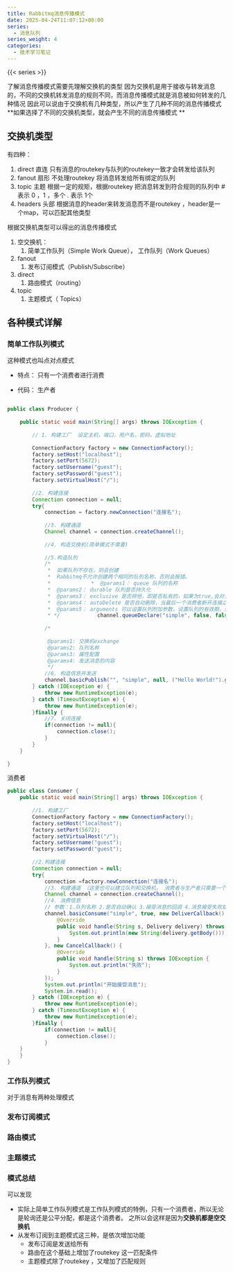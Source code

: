 ```yaml
---
title: Rabbitmq消息传播模式
date: 2025-04-24T11:07:12+08:00
series:
  - 消息队列
series_weight: 4
categories:
  - 技术学习笔记
---
```

{{< series >}}

了解消息传播模式需要先理解交换机的类型
因为交换机是用于接收与转发消息的，不同的交换机转发消息的规则不同，而消息传播模式就是消息被如何转发的几种情况
因此可以说由于交换机有几种类型，所以产生了几种不同的消息传播模式
**如果选择了不同的交换机类型，就会产生不同的消息传播模式  **

## 交换机类型
有四种：
1. direct 直连  只有消息的routekey与队列的routekey一致才会转发给该队列
2. fanout 扇形  不处理routekey 将消息转发给所有绑定的队列
3. topic 主题   根据一定的规矩，根据routekey 把消息转发到符合规则的队列中
	\# 表示 0 ，1 ，多个
	. 表示 1个
4. headers 头部 根据消息的header来转发消息而不是routekey ，header是一个map，可以匹配其他类型

根据交换机类型可以得出的消息传播模式
1. 空交换机：
	1. 简单工作队列（Simple Work Queue）， 工作队列（Work Queues）
2. fanout 
	1. 发布订阅模式（Publish/Subscribe）
3. direct
	1. 路由模式（routing）
4. topic 
	1. 主题模式（ Topics）


## 各种模式详解

### 简单工作队列模式

这种模式也叫点对点模式

- 特点：
		只有一个消费者进行消费

- 代码：
生产者
```java

public class Producer {  
  
    public static void main(String[] args) throws IOException {  
  
        // 1. 构建工厂  设定主机，端口，用户名，密码，虚拟地址  
  
        ConnectionFactory factory = new ConnectionFactory();  
        factory.setHost("localhost");  
        factory.setPort(5672);  
        factory.setUsername("guest");  
        factory.setPassword("guest");  
        factory.setVirtualHost("/");  
  
        //2. 构建连接  
        Connection connection = null;  
        try{  
            connection = factory.newConnection("连接名");  
  
            //3. 构建通道  
            Channel channel = connection.createChannel();  
  
            //4. 构造交换机(简单模式不需要)  
  
            //5.构造队列  
            /*  
             *  如果队列不存在，则会创建  
             *  Rabbitmq不允许创建两个相同的队列名称，否则会报错。  
             *             *  @params1： queue 队列的名称  
             *  @params2： durable 队列是否持久化  
             *  @params3： exclusive 是否排他，即是否私有的，如果为true,会对当前队列加锁，其他的通道不能访问，并且连接自动关闭  
             *  @params4： autoDelete 是否自动删除，当最后一个消费者断开连接之后是否自动删除消息。  
             *  @params5： arguments 可以设置队列附加参数，设置队列的有效期，消息的最大长度，队列的消息生命周期等等。  
             * */            channel.queueDeclare("simple", false, false, false, null);  
  
            /*  
  
             @params1: 交换机exchange  
             @params2: 队列名称  
             @params3: 属性配置  
             @params4: 发送消息的内容  
             */  
            //6. 构造信息并发送  
            channel.basicPublish("", "simple", null, ("Hello World!").getBytes());  
        } catch (IOException e) {  
            throw new RuntimeException(e);  
        } catch (TimeoutException e) {  
            throw new RuntimeException(e);  
        }finally {  
            //7. 关闭连接  
            if(connection != null){  
                connection.close();  
            }  
        }  
    }  
  
}
```


消费者
```java
public class Consumer {  
    public static void main(String[] args) throws IOException {  
  
        //1. 构建工厂  
        ConnectionFactory factory = new ConnectionFactory();  
        factory.setHost("localhost");  
        factory.setPort(5672);  
        factory.setVirtualHost("/");  
        factory.setUsername("guest");  
        factory.setPassword("guest");  
  
        //2.构建连接  
        Connection connection = null;  
        try{  
            connection =factory.newConnection("连接名");  
            //3. 构建通道 （这里也可以建立队列和交换机， 消费者与生产者只需要一个完成了建立就可以）
            Channel channel = connection.createChannel();  
            //4. 消费信息  
            // 参数：1.队列名称 2.是否自动确认 3.接受消息的回调 4.消息接受失败处理函数  
            channel.basicConsume("simple", true, new DeliverCallback() {  
                @Override  
                public void handle(String s, Delivery delivery) throws IOException {  
                    System.out.println(new String(delivery.getBody()));  
                }  
            }, new CancelCallback() {  
                @Override  
                public void handle(String s) throws IOException {  
                    System.out.println("失败");  
                }  
            });  
            System.out.println("开始接受消息");  
            System.in.read();  
        } catch (IOException e) {  
            throw new RuntimeException(e);  
        } catch (TimeoutException e) {  
            throw new RuntimeException(e);  
        }finally {  
            if(connection != null){  
                connection.close();  
            }  
	}
    }  
}
```




### 工作队列模式

对于消息有两种处理模式





### 发布订阅模式


### 路由模式


### 主题模式



### 模式总结
可以发现

- 实际上简单工作队列模式是工作队列模式的特例，只有一个消费者，所以无论是轮询还是公平分配，都是这个消费者。 之所以会这样是因为**交换机都是空交换机**
- 从发布订阅到主题模式这三种，是依次增加功能
	- 发布订阅是发送给所有
	- 路由在这个基础上增加了routekey 这一匹配条件
	- 主题模式除了routekey ，又增加了匹配规则


